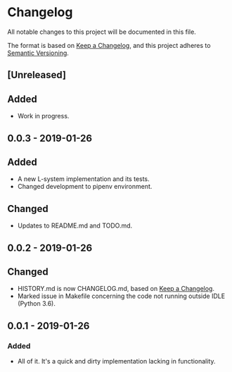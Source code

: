 # Changelog
All notable changes to this project will be documented in this file.

The format is based on [Keep a Changelog](https://keepachangelog.com/en/1.0.0/),
and this project adheres to [Semantic Versioning](https://semver.org/spec/v2.0.0.html).

## [Unreleased]
## Added
- Work in progress.

## 0.0.3 - 2019-01-26
## Added
- A new L-system implementation and its tests.
- Changed development to pipenv environment.

## Changed
- Updates to README.md and TODO.md.

## 0.0.2 - 2019-01-26
## Changed
- HISTORY.md is now CHANGELOG.md, based on [Keep a Changelog](https://keepachangelog.com/en/1.0.0/).
- Marked issue in Makefile concerning the code not running outside IDLE (Python 3.6).

## 0.0.1 - 2019-01-26
### Added
- All of it. It's a quick and dirty implementation lacking in functionality.

